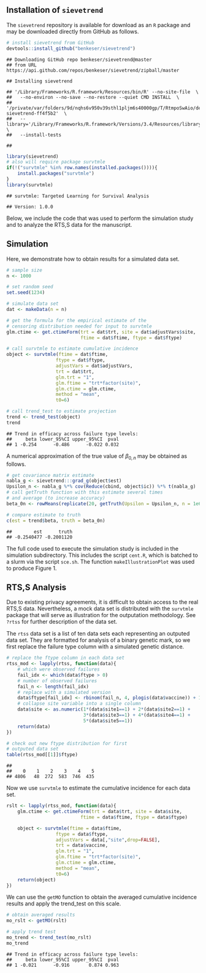 Installation of `sievetrend`
----------------------------

The `sievetrend` repository is available for download as an `R` package and may be downloaded directly from GitHub as follows.

``` r
# install sievetrend from GitHub
devtools::install_github("benkeser/sievetrend")
```

    ## Downloading GitHub repo benkeser/sievetrend@master
    ## from URL https://api.github.com/repos/benkeser/sievetrend/zipball/master

    ## Installing sievetrend

    ## '/Library/Frameworks/R.framework/Resources/bin/R' --no-site-file  \
    ##   --no-environ --no-save --no-restore --quiet CMD INSTALL  \
    ##   '/private/var/folders/9d/nqhs6v950v39sthl1pljm6s40000gp/T/RtmpoSwAio/devtools19bb729b17e/benkeser-sievetrend-ff4f5b2'  \
    ##   --library='/Library/Frameworks/R.framework/Versions/3.4/Resources/library'  \
    ##   --install-tests

    ## 

``` r
library(sievetrend)
# also will require package survtmle
if(!("survtmle" %in% row.names(installed.packages()))){
    install.packages("survtmle")    
}
library(survtmle)
```

    ## survtmle: Targeted Learning for Survival Analysis

    ## Version: 1.0.0

Below, we include the code that was used to perform the simulation study and to analyze the RTS,S data for the manuscript.

Simulation
----------

Here, we demonstrate how to obtain results for a simulated data set.

``` r
# sample size
n <- 1000

# set random seed
set.seed(1234)

# simulate data set
dat <- makeData(n = n)

# get the formula for the empirical estimate of the
# censoring distribution needed for input to survtmle
glm.ctime <- get.ctimeForm(trt = dat$trt, site = dat$adjustVars$site, 
                           ftime = dat$ftime, ftype = dat$ftype)

# call survtmle to estimate cumulative incidence
object <- survtmle(ftime = dat$ftime,
                  ftype = dat$ftype,
                  adjustVars = dat$adjustVars,
                  trt = dat$trt,
                  glm.trt = "1",
                  glm.ftime = "trt*factor(site)",
                  glm.ctime = glm.ctime,
                  method = "mean",
                  t0=6)

# call trend_test to estimate projection
trend <- trend_test(object)
trend
```

    ## Trend in efficacy across failure type levels: 
    ##     beta lower_95%CI upper_95%CI  pval
    ## 1 -0.254      -0.486      -0.022 0.032

A numerical approximation of the true value of *β*<sub>0, *n*</sub> may be obtained as follows.

``` r
# get covariance matrix estimate
nabla_g <- sievetrend:::grad_g(object$est)
Upsilon_n <- nabla_g %*% cov(Reduce(cbind, object$ic)) %*% t(nabla_g) 
# call getTruth function with this estimate several times 
# and average (to increase accuracy)
beta_0n <- rowMeans(replicate(20, getTruth(Upsilon = Upsilon_n, n = 1e6)))[2]

# compare estimate to truth
c(est = trend$beta, truth = beta_0n)
```

    ##        est      truth 
    ## -0.2540477 -0.2001120

The full code used to execute the simulation study is included in the simulation subdirectory. This includes the script `cent.R`, which is batched to a slurm via the script `sce.sh`. The function `makeIllustrationPlot` was used to produce Figure 1.

RTS,S Analysis
--------------

Due to existing privacy agreements, it is difficult to obtain access to the real RTS,S data. Nevertheless, a mock data set is distributed with the `survtmle` package that will serve as illustration for the outputation methodology. See `?rtss` for further description of the data set.

The `rtss` data set is a list of ten data sets each representing an outputed data set. They are formatted for analysis of a binary genetic mark, so we first replace the failure type column with a simulated genetic distance.

``` r
# replace the ftype column in each data set
rtss_mod <- lapply(rtss, function(data){
    # which were observed failures
    fail_idx <- which(data$ftype > 0)
    # number of observed failures
    fail_n <- length(fail_idx)
    # replace with a simulated version
    data$ftype[fail_idx] <- rbinom(fail_n, 4, plogis(data$vaccine)) + 1
    # collapse site variable into a single column
    data$site <- as.numeric(1*(data$site1==1) + 2*(data$site2==1) + 
                            3*(data$site3==1) + 4*(data$site4==1) + 
                            5*(data$site5==1))
    return(data)
})

# check out new ftype distribution for first
# outputed data set
table(rtss_mod[[1]]$ftype)
```

    ## 
    ##    0    1    2    3    4    5 
    ## 4806   48  272  583  746  435

Now we use `survtmle` to estimate the cumulative incidence for each data set.

``` r
rslt <- lapply(rtss_mod, function(data){
    glm.ctime <- get.ctimeForm(trt = data$trt, site = data$site, 
                           ftime = data$ftime, ftype = data$ftype)

    object <- survtmle(ftime = data$ftime,
                  ftype = data$ftype,
                  adjustVars = data[,"site",drop=FALSE],
                  trt = data$vaccine,
                  glm.trt = "1",
                  glm.ftime = "trt*factor(site)",
                  glm.ctime = glm.ctime,
                  method = "mean",
                  t0=6)
    return(object)
})
```

We can use the `getMO` function to obtain the averaged cumulative incidence results and apply the trend\_test on this scale.

``` r
# obtain averaged results
mo_rslt <- getMO(rslt)

# apply trend test
mo_trend <- trend_test(mo_rslt)
mo_trend
```

    ## Trend in efficacy across failure type levels: 
    ##     beta lower_95%CI upper_95%CI  pval
    ## 1 -0.021      -0.916       0.874 0.963
